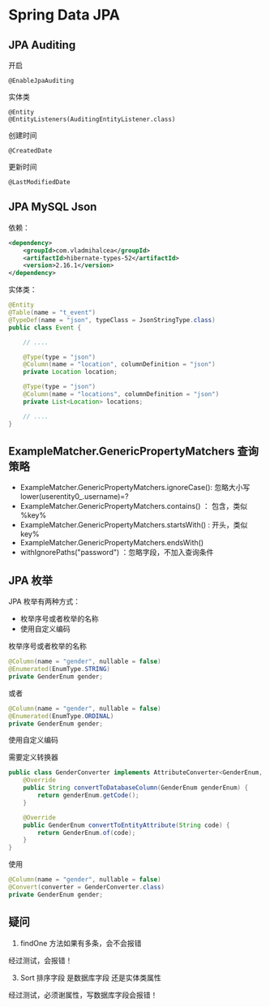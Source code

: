 # Spring Data JPA

## JPA Auditing


开启
```
@EnableJpaAuditing
```


实体类
```
@Entity
@EntityListeners(AuditingEntityListener.class)
```


创建时间
```
@CreatedDate
```

更新时间
```
@LastModifiedDate
```

## JPA MySQL Json

依赖：

```xml
<dependency>
    <groupId>com.vladmihalcea</groupId>
    <artifactId>hibernate-types-52</artifactId>
    <version>2.16.1</version>
</dependency>
```

实体类：

```java
@Entity
@Table(name = "t_event")
@TypeDef(name = "json", typeClass = JsonStringType.class)
public class Event {

    // ....

    @Type(type = "json")
    @Column(name = "location", columnDefinition = "json")
    private Location location;

    @Type(type = "json")
    @Column(name = "locations", columnDefinition = "json")
    private List<Location> locations;

    // ....
}
```

## ExampleMatcher.GenericPropertyMatchers 查询策略

- ExampleMatcher.GenericPropertyMatchers.ignoreCase(): 忽略大小写 lower(userentity0_.username)=?
- ExampleMatcher.GenericPropertyMatchers.contains() ： 包含，类似 %key%
- ExampleMatcher.GenericPropertyMatchers.startsWith() : 开头，类似 key%
- ExampleMatcher.GenericPropertyMatchers.endsWith()
- withIgnorePaths("password") ：忽略字段，不加入查询条件

## JPA 枚举

JPA 枚举有两种方式：
- 枚举序号或者枚举的名称
- 使用自定义编码

枚举序号或者枚举的名称

```java
@Column(name = "gender", nullable = false)
@Enumerated(EnumType.STRING)
private GenderEnum gender;
```

或者

```java
@Column(name = "gender", nullable = false)
@Enumerated(EnumType.ORDINAL)
private GenderEnum gender;
```

使用自定义编码

需要定义转换器

```java
public class GenderConverter implements AttributeConverter<GenderEnum, String> {
    @Override
    public String convertToDatabaseColumn(GenderEnum genderEnum) {
        return genderEnum.getCode();
    }

    @Override
    public GenderEnum convertToEntityAttribute(String code) {
        return GenderEnum.of(code);
    }
}
```

使用

```java
@Column(name = "gender", nullable = false)
@Convert(converter = GenderConverter.class)
private GenderEnum gender;
```

## 疑问

1. findOne 方法如果有多条，会不会报错

经过测试，会报错！

3. Sort 排序字段 是数据库字段 还是实体类属性

经过测试，必须谢属性，写数据库字段会报错！